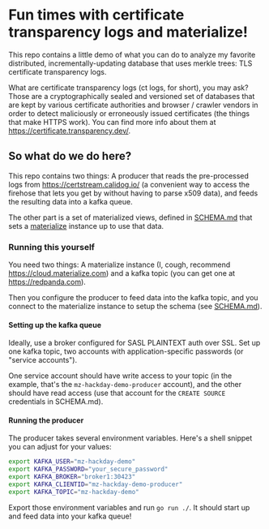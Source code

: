 # Fun times with certificate transparency logs and materialize!

This repo contains a little demo of what you can do to analyze my
favorite distributed, incrementally-updating database that uses merkle
trees: TLS certificate transparency logs.

What are certificate transparency logs (ct logs, for short), you may
ask? Those are a cryptographically sealed and versioned set of
databases that are kept by various certificate authorities and browser
/ crawler vendors in order to detect maliciously or erroneously issued
certificates (the things that make HTTPS work). You can find more info
about them at https://certificate.transparency.dev/.

## So what do we do here?

This repo contains two things: A producer that reads the pre-processed
logs from https://certstream.calidog.io/ (a convenient way to access
the firehose that lets you get by without having to parse x509 data),
and feeds the resulting data into a kafka queue.

The other part is a set of materialized views, defined in
[SCHEMA.md](SCHEMA.md) that sets a
[materialize](https://materialize.com) instance up to use that data.


### Running this yourself

You need two things: A materialize instance (I, cough, recommend
https://cloud.materialize.com) and a kafka topic (you can get one at
https://redpanda.com).

Then you configure the producer to feed data into the kafka topic, and
you connect to the materialize instance to setup the schema (see
[SCHEMA.md](SCHEMA.md)).

#### Setting up the kafka queue

Ideally, use a broker configured for SASL PLAINTEXT auth over SSL. Set
up one kafka topic, two accounts with application-specific passwords
(or "service accounts").

One service account should have write access to your topic (in the
example, that's the `mz-hackday-demo-producer` account), and the other
should have read access (use that account for the `CREATE SOURCE`
credentials in SCHEMA.md).

#### Running the producer

The producer takes several environment variables. Here's a shell
snippet you can adjust for your values:

```sh
export KAFKA_USER="mz-hackday-demo"
export KAFKA_PASSWORD="your_secure_password"
export KAFKA_BROKER="broker1:30423"
export KAFKA_CLIENTID="mz-hackday-demo-producer"
export KAFKA_TOPIC="mz-hackday-demo"
```

Export those environment variables and run `go run ./`. It should
start up and feed data into your kafka queue!

